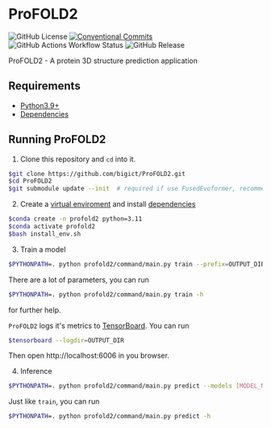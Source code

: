 # ProFOLD2

![GitHub License](https://img.shields.io/github/license/bigict/ProFOLD2)
[![Conventional Commits](https://img.shields.io/badge/Conventional%20Commits-1.0.0-yellow.svg)](https://conventionalcommits.org)
![GitHub Actions Workflow Status](https://img.shields.io/github/actions/workflow/status/bigict/ProFOLD2/pylint.yml)
![GitHub Release](https://img.shields.io/github/v/release/bigict/ProFOLD2)

ProFOLD2 - A protein 3D structure prediction application

## Requirements

* [Python3.9+](https://www.python.org)
* [Dependencies](https://github.com/bigict/ProFOLD2/network/dependencies)

## Running ProFOLD2

1.  Clone this repository and `cd` into it.
  ```bash
  $git clone https://github.com/bigict/ProFOLD2.git
  $cd ProFOLD2
  $git submodule update --init  # required if use FusedEvoformer, recommended.
  ```
2.  Create a [virtual enviroment](https://anaconda.org) and install [dependencies](https://github.com/bigict/ProFOLD2/network/dependencies)
  ```bash
  $conda create -n profold2 python=3.11
  $conda activate profold2
  $bash install_env.sh
  ```
3.  Train a model
  ```bash
  $PYTHONPATH=. python profold2/command/main.py train --prefix=OUTPUT_DIR
  ```
  
  There are a lot of parameters, you can run
    
  ```bash
  $PYTHONPATH=. python profold2/command/main.py train -h
  ```
  
  for further help.
  
  `ProFOLD2` logs it's metrics to [TensorBoard](https://www.tensorflow.org/tensorboard). You can run
  
  ```bash
  $tensorboard --logdir=OUTPUT_DIR
  ```
  
  Then open http://localhost:6006 in you browser.
  
4.  Inference
  ```bash
  $PYTHONPATH=. python profold2/command/main.py predict --models [MODEL_NAME1:]MODEL_FILE1 [MODEL_NAME2:]MODEL_FILE2
  ```
  
  Just like `train`, you can run
  ```bash
  $PYTHONPATH=. python profold2/command/main.py predict -h
  ```
  
